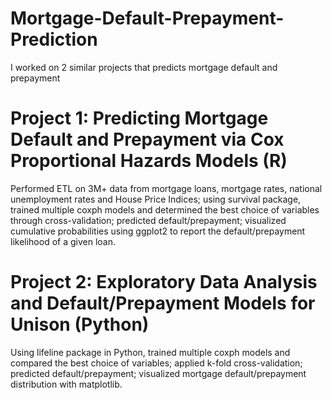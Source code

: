 # Mortgage-Default-Prepayment-Prediction

I worked on 2 similar projects that predicts mortgage default and prepayment

# Project 1: Predicting Mortgage Default and Prepayment via Cox Proportional Hazards Models (R)

Performed ETL on 3M+ data from mortgage loans, mortgage rates, national unemployment rates and House Price Indices; using survival package, trained multiple coxph models and determined the best choice of variables through cross-validation; predicted default/prepayment; visualized cumulative probabilities using ggplot2 to report the default/prepayment likelihood of a given loan.

# Project 2: Exploratory Data Analysis and Default/Prepayment Models for Unison (Python)

Using lifeline package in Python, trained multiple coxph models and compared the best choice of variables; applied k-fold cross-validation; predicted default/prepayment; visualized mortgage default/prepayment distribution with matplotlib.

